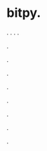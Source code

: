 # bitpy.
.
.
.
.












.






















































.
























.



























.

















































































.































































.































































































.















.



